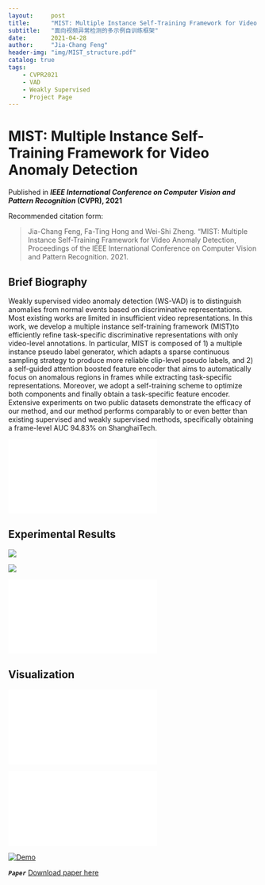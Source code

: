 ```yaml
---
layout:     post
title:      "MIST: Multiple Instance Self-Training Framework for Video Anomaly Detection"
subtitle:   "面向视频异常检测的多示例自训练框架"
date:       2021-04-28
author:     "Jia-Chang Feng"
header-img: "img/MIST_structure.pdf"
catalog: true
tags:
    - CVPR2021
    - VAD
    - Weakly Supervised
    - Project Page
---
```


# MIST: Multiple Instance Self-Training Framework for Video Anomaly Detection

Published in ***IEEE International Conference on Computer Vision and Pattern Recognition* (CVPR), 2021**

Recommended citation form: 

> Jia-Chang Feng, Fa-Ting Hong and Wei-Shi Zheng. “MIST: Multiple Instance Self-Training Framework for Video Anomaly Detection, Proceedings of the IEEE International Conference on Computer Vision and Pattern Recognition. 2021.

## Brief Biography

Weakly supervised video anomaly detection (WS-VAD) is to distinguish anomalies from normal events based on discriminative representations. Most existing works are limited in insufficient video representations. In this work, we develop a multiple instance self-training framework (MIST)to efficiently refine task-specific discriminative representations with only video-level annotations. In particular, MIST is composed of 1) a multiple instance pseudo label generator, which adapts a sparse continuous sampling strategy to produce more reliable clip-level pseudo labels, and 2) a self-guided attention boosted feature encoder that aims to automatically focus on anomalous regions in frames while extracting task-specific representations. Moreover, we adopt a self-training scheme to optimize both components and finally obtain a task-specific feature encoder. Extensive experiments on two public datasets demonstrate the efficacy of our method, and our method performs comparably to or even better than existing supervised and weakly supervised methods, specifically obtaining a frame-level AUC 94.83% on ShanghaiTech.

![](fjchange.github.io/img/MIST_structure.pdf)

## Experimental Results

![](fjchange.github.io/img/UCF_results.png)

![](fjchange.github.io/img/SHT_results.png)

![](fjchange.github.io/img/Zhong_Compare.pdf)

## Visualization

![](fjchange.github.io/img/Score_UCF_v2.pdf)

![](fjchange.github.io/img/Spatial_More.pdf)



[![Demo]()](fjchange.github.io/vid/MIST_CVPR21_demo.mp4)

***```Paper```*** [Download paper here](https://arxiv.org/abs/2104.01633)

